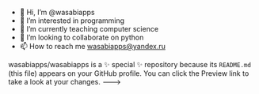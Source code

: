 - 👋 Hi, I’m @wasabiapps
- 👀 I’m interested in programming
- 🌱 I’m currently teaching computer science
- 💞️ I’m looking to collaborate on python
- 📫 How to reach me wasabiapps@yandex.ru

wasabiapps/wasabiapps is a ✨ special ✨ repository because its `README.md` (this file) appears on your GitHub profile.
You can click the Preview link to take a look at your changes.
--->
